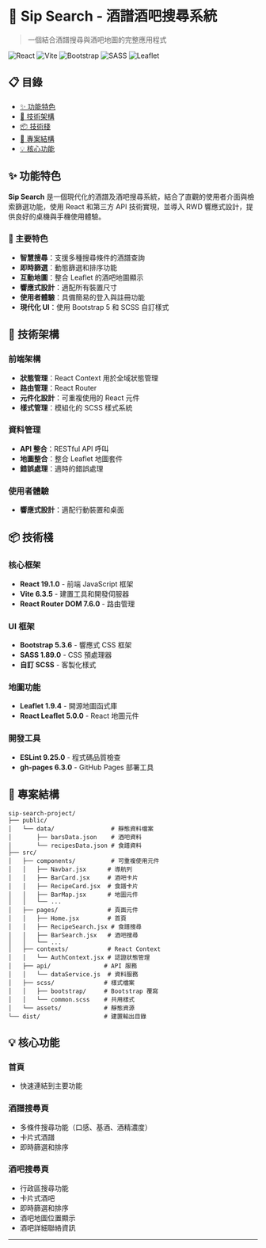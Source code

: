 # 🍷 Sip Search - 酒譜酒吧搜尋系統

> 一個結合酒譜搜尋與酒吧地圖的完整應用程式

![React](https://img.shields.io/badge/React-61DAFB?style=for-the-badge&logo=react&logoColor=black)
![Vite](https://img.shields.io/badge/Vite-646CFF?style=for-the-badge&logo=vite&logoColor=white)
![Bootstrap](https://img.shields.io/badge/Bootstrap-7952B3?style=for-the-badge&logo=bootstrap&logoColor=white)
![SASS](https://img.shields.io/badge/SASS-CC6699?style=for-the-badge&logo=sass&logoColor=white)
![Leaflet](https://img.shields.io/badge/Leaflet-199900?style=for-the-badge&logo=leaflet&logoColor=white)

## 📋 目錄

- [✨ 功能特色](#-功能特色)
- [🔧 技術架構](#-技術架構)
- [📦 技術棧](#-技術棧)
- [📁 專案結構](#-專案結構)
- [💡 核心功能](#-核心功能)

## ✨ 功能特色

**Sip Search** 是一個現代化的酒譜及酒吧搜尋系統，結合了直觀的使用者介面與檢索篩選功能，使用 React 和第三方 API 技術實現，並導入 RWD 響應式設計，提供良好的桌機與手機使用體驗。

### 🎯 主要特色

- **智慧搜尋**：支援多種搜尋條件的酒譜查詢
- **即時篩選**：動態篩選和排序功能
- **互動地圖**：整合 Leaflet 的酒吧地圖顯示
- **響應式設計**：適配所有裝置尺寸
- **使用者體驗**：具備簡易的登入與註冊功能
- **現代化 UI**：使用 Bootstrap 5 和 SCSS 自訂樣式

## 🔧 技術架構

### 前端架構

- **狀態管理**：React Context 用於全域狀態管理
- **路由管理**：React Router
- **元件化設計**：可重複使用的 React 元件
- **樣式管理**：模組化的 SCSS 樣式系統

### 資料管理

- **API 整合**：RESTful API 呼叫
- **地圖整合**：整合 Leaflet 地圖套件
- **錯誤處理**：適時的錯誤處理

### 使用者體驗

- **響應式設計**：適配行動裝置和桌面

## 📦 技術棧

### 核心框架

- **React 19.1.0** - 前端 JavaScript 框架
- **Vite 6.3.5** - 建置工具和開發伺服器
- **React Router DOM 7.6.0** - 路由管理

### UI 框架

- **Bootstrap 5.3.6** - 響應式 CSS 框架
- **SASS 1.89.0** - CSS 預處理器
- **自訂 SCSS** - 客製化樣式

### 地圖功能

- **Leaflet 1.9.4** - 開源地圖函式庫
- **React Leaflet 5.0.0** - React 地圖元件

### 開發工具

- **ESLint 9.25.0** - 程式碼品質檢查
- **gh-pages 6.3.0** - GitHub Pages 部署工具

## 📁 專案結構

```
sip-search-project/
├── public/
│   └── data/                # 靜態資料檔案
│       ├── barsData.json    # 酒吧資料
│       └── recipesData.json # 食譜資料
├── src/
│   ├── components/          # 可重複使用元件
│   │   ├── Navbar.jsx      # 導航列
│   │   ├── BarCard.jsx     # 酒吧卡片
│   │   ├── RecipeCard.jsx  # 食譜卡片
│   │   ├── BarMap.jsx      # 地圖元件
│   │   └── ...
│   ├── pages/              # 頁面元件
│   │   ├── Home.jsx        # 首頁
│   │   ├── RecipeSearch.jsx # 食譜搜尋
│   │   ├── BarSearch.jsx   # 酒吧搜尋
│   │   └── ...
│   ├── contexts/           # React Context
│   │   └── AuthContext.jsx # 認證狀態管理
│   ├── api/               # API 服務
│   │   └── dataService.js  # 資料服務
│   ├── scss/              # 樣式檔案
│   │   ├── bootstrap/     # Bootstrap 覆寫
│   │   └── common.scss    # 共用樣式
│   └── assets/            # 靜態資源
└── dist/                  # 建置輸出目錄
```

## 💡 核心功能

### 首頁

- 快速連結到主要功能

### 酒譜搜尋頁

- 多條件搜尋功能（口感、基酒、酒精濃度）
- 卡片式酒譜
- 即時篩選和排序

### 酒吧搜尋頁

- 行政區搜尋功能
- 卡片式酒吧
- 即時篩選和排序
- 酒吧地圖位置顯示
- 酒吧詳細聯絡資訊

---
